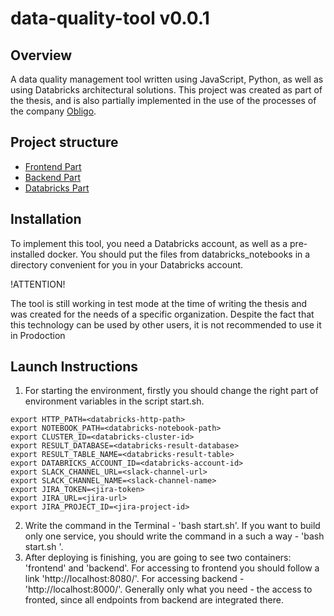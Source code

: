 # data-quality-tool v0.0.1
## Overview
A data quality management tool written using JavaScript, Python, as well as using Databricks architectural solutions.
This project was created as part of the thesis, and is also partially implemented in the use of the processes of the company [Obligo](https://myobligo.com/).

## Project structure
 - [Frontend Part](https://github.com/Razent1/data-quality-tool/tree/master/frontend)
 - [Backend Part](https://github.com/Razent1/data-quality-tool/tree/master/backend)
 - [Databricks Part](https://github.com/Razent1/data-quality-tool/tree/master/databricks_notebooks)

## Installation
To implement this tool, you need a Databricks account, as well as a pre-installed docker.
You should put the files from databricks_notebooks in a directory convenient for you in your Databricks account.

!ATTENTION! 

The tool is still working in test mode at the time of writing the thesis and was created for the needs of a specific organization. Despite the fact that this technology can be used by other users, it is not recommended to use it in Prodoction

## Launch Instructions
1) For starting the environment, firstly you should change the right part of environment variables in the script start.sh.
```export SERVER_HOST=<databricks-host>
export HTTP_PATH=<databricks-http-path>
export NOTEBOOK_PATH=<databricks-notebook-path>
export CLUSTER_ID=<databricks-cluster-id>
export RESULT_DATABASE=<databricks-result-database>
export RESULT_TABLE_NAME=<databricks-result-table>
export DATABRICKS_ACCOUNT_ID=<databricks-account-id>
export SLACK_CHANNEL_URL=<slack-channel-url>
export SLACK_CHANNEL_NAME=<slack-channel-name>
export JIRA_TOKEN=<jira-token>
export JIRA_URL=<jira-url>
export JIRA_PROJECT_ID=<jira-project-id>
```
2) Write the command in the Terminal - 'bash start.sh'. If you want to build only one service, you should write the command in a such a way - 'bash start.sh <name-of-service>'.
3) After deploying is finishing, you are going to see two containers: 'frontend' and 'backend'. For accessing to frontend you should follow a link 'http://localhost:8080/'.
For accessing backend - 'http://localhost:8000/'. Generally only what you need - the access to fronted, since all endpoints from backend are integrated there.